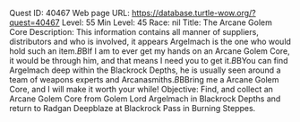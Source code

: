Quest ID: 40467
Web page URL: https://database.turtle-wow.org/?quest=40467
Level: 55
Min Level: 45
Race: nil
Title: The Arcane Golem Core
Description: This information contains all manner of suppliers, distributors and who is involved, it appears Argelmach is the one who would hold such an item.$B$BIf I am to ever get my hands on an Arcane Golem Core, it would be through him, and that means I need you to get it.$B$BYou can find Argelmach deep within the Blackrock Depths, he is usually seen around a team of weapons experts and Arcanasmiths.$B$BBring me a Arcane Golem Core, and I will make it worth your while!
Objective: Find, and collect an Arcane Golem Core from Golem Lord Argelmach in Blackrock Depths and return to Radgan Deepblaze at Blackrock Pass in Burning Steppes.
